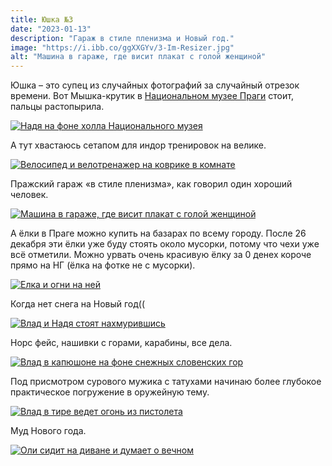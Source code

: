 ```yaml
---
title: Юшка №3
date: "2023-01-13"
description: "Гараж в стиле пленизма и Новый год."
image: "https://i.ibb.co/ggXXGYv/3-Im-Resizer.jpg"
alt: "Машина в гараже, где висит плакат с голой женщиной"
---
```


Юшка – это супец из случайных фотографий за случайный отрезок времени. Вот Мышка-крутик в <a href="https://g.co/kgs/rtWvfo" target="_blank" rel="norferrer">Национальном музее Праги</a> стоит, пальцы растопырила.

<a href="https://i.ibb.co/KDB8224/1.jpg" target="_blank" rel="norferrer">
    <img src="https://i.ibb.co/P4Gx9rm/1-Im-Resizer.jpg" alt="Надя на фоне холла Национального музея" title="Надя на фоне холла Национального музея"/>
</a>

А тут хвастаюсь сетапом для индор тренировок на велике.

<a href="https://i.ibb.co/7p0WgBG/2.jpg" target="_blank" rel="norferrer">
    <img src="https://i.ibb.co/Cnfzxx1/2-Im-Resizer.jpg" alt="Велосипед и велотренажер на коврике в комнате" title="Велосипед и велотренажер на коврике в комнате"/>
</a>

Пражский гараж «в стиле пленизма», как говорил один хороший человек.

<a href="https://i.ibb.co/HT4gK82/3.jpg" target="_blank" rel="norferrer">
    <img src="https://i.ibb.co/ggXXGYv/3-Im-Resizer.jpg" alt="Машина в гараже, где висит плакат с голой женщиной" title="Машина в гараже, где висит плакат с голой женщиной"/>
</a>

А ёлки в Праге можно купить на базарах по всему городу. После 26 декабря эти ёлки уже буду стоять около мусорки, потому что чехи уже всё отметили. Можно урвать очень красивую ёлку за 0 денех короче прямо на НГ (ёлка на фотке не с мусорки).

<a href="https://i.ibb.co/WnG8SW8/4.jpg" target="_blank" rel="norferrer">
    <img src="https://i.ibb.co/nwQ6zMC/4-Im-Resizer.jpg" alt="Елка и огни на ней" title="Елка и огни на ней"/>
</a>

Когда нет снега на Новый год((

<a href="https://i.ibb.co/H2Z2SWK/5.jpg" target="_blank" rel="norferrer">
    <img src="https://i.ibb.co/zhCCsmY/5-Im-Resizer.jpg" alt="Влад и Надя стоят нахмурившись" title="Влад и Надя стоят нахмурившись"/>
</a>

Норс фейс, нашивки с горами, карабины, все дела.

<a href="https://i.ibb.co/MgWMRMx/6.jpg" target="_blank" rel="norferrer">
    <img src="https://i.ibb.co/gv41ndd/6-Im-Resizer.jpg" alt="Влад в капюшоне на фоне снежных словенских гор" title="Влад в капюшоне на фоне снежных словенских гор"/>
</a>

Под присмотром сурового мужика с татухами начинаю более глубокое практическое погружение в оружейную тему.

<a href="https://i.ibb.co/XSv4b5h/7.jpg" target="_blank" rel="norferrer">
    <img src="https://i.ibb.co/Sc3C9Ny/7-Im-Resizer.jpg" alt="Влад в тире ведет огонь из пистолета" title="Влад в тире ведет огонь из пистолета"/>
</a>

Муд Нового года.

<a href="https://i.ibb.co/wYTHzZw/8.jpg" target="_blank" rel="norferrer">
    <img src="https://i.ibb.co/sRPKsLC/8-Im-Resizer.jpg" alt="Оли сидит на диване и думает о вечном" title="Оли сидит на диване и думает о вечном"/>
</a>


